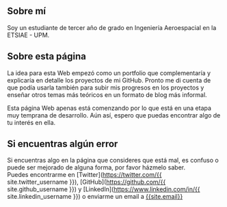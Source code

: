 ## Sobre mí

Soy un estudiante de tercer año de grado en Ingeniería Aeroespacial en la ETSIAE - UPM.

## Sobre esta página

La idea para esta Web empezó como un portfolio que complementaría y explicaría en detalle los proyectos de mi GitHub. Pronto me di cuenta de que podía usarla también para subir mis progresos en los proyectos y enseñar otros temas más teóricos en un formato de blog más informal.

Esta página Web apenas está comenzando por lo que está en una etapa muy temprana de desarrollo. Aún así, espero que puedas encontrar algo de tu interés en ella.

## Si encuentras algún error

Si encuentras algo en la página que consideres que está mal, es confuso o puede ser mejorado de alguna forma, por favor házmelo saber.  
Puedes encontrarme en [Twitter](https://twitter.com/{{ site.twitter_username }}), [GitHub](https://github.com/{{ site.github_username }}) y [LinkedIn](https://www.linkedin.com/in/{{ site.linkedin_username }}) o enviarme un email a [{{site.email}}](mailto:{{site.email}})